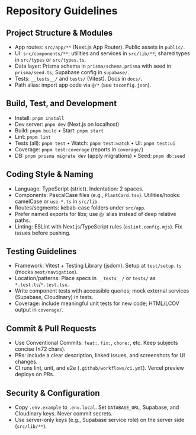 # Repository Guidelines

## Project Structure & Modules
- App routes: `src/app/**` (Next.js App Router). Public assets in `public/`.
- UI: `src/components/**`; utilities and services in `src/lib/**`; shared types in `src/types` or `src/types.ts`.
- Data layer: Prisma schema in `prisma/schema.prisma` with seed in `prisma/seed.ts`; Supabase config in `supabase/`.
- Tests: `__tests__/` and `tests/` (Vitest). Docs in `docs/`.
- Path alias: import app code via `@/*` (see `tsconfig.json`).

## Build, Test, and Development
- Install: `pnpm install`
- Dev server: `pnpm dev` (Next.js on localhost)
- Build: `pnpm build` • Start: `pnpm start`
- Lint: `pnpm lint`
- Tests (all): `pnpm test` • Watch: `pnpm test:watch` • UI: `pnpm test:ui`
- Coverage: `pnpm test:coverage` (reports in `coverage/`)
- DB: `pnpm prisma migrate dev` (apply migrations) • Seed: `pnpm db:seed`

## Coding Style & Naming
- Language: TypeScript (strict). Indentation: 2 spaces.
- Components: PascalCase files (e.g., `PlantCard.tsx`). Utilities/hooks: camelCase or `use-*.ts` in `src/lib`.
- Routes/segments: kebab-case folders under `src/app`.
- Prefer named exports for libs; use `@/` alias instead of deep relative paths.
- Linting: ESLint with Next.js/TypeScript rules (`eslint.config.mjs`). Fix issues before pushing.

## Testing Guidelines
- Framework: Vitest + Testing Library (jsdom). Setup at `test/setup.ts` (mocks `next/navigation`).
- Location/patterns: Place specs in `__tests__/` or `tests/` as `*.test.ts`/`*.test.tsx`.
- Write component tests with accessible queries; mock external services (Supabase, Cloudinary) in tests.
- Coverage: include meaningful unit tests for new code; HTML/LCOV output in `coverage/`.

## Commit & Pull Requests
- Use Conventional Commits: `feat:`, `fix:`, `chore:`, etc. Keep subjects concise (≤72 chars).
- PRs: include a clear description, linked issues, and screenshots for UI changes.
- CI runs lint, unit, and e2e (`.github/workflows/ci.yml`). Vercel preview deploys on PRs.

## Security & Configuration
- Copy `.env.example` to `.env.local`. Set `DATABASE_URL`, Supabase, and Cloudinary keys. Never commit secrets.
- Use server-only keys (e.g., Supabase service role) on the server side (`src/lib/**`).
